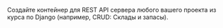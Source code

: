 Создайте контейнер для REST API сервера любого вашего проекта из курса по Django (например, CRUD: Склады и запасы).
